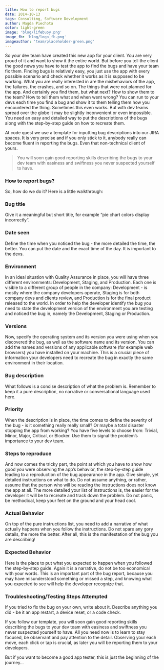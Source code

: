 ```yaml
---
title: How to report bugs
date: 2014-10-13
tags: Consulting, Software Development
author: Magda Piechota
color: light-green
image: 'blog/lifebuoy.png'
image_fb: 'blog/logo_fb.png'
imageauthor: 'team/placeholder-green.png'
---
```


So your dev team have created this new app for your client. You are very proud of it and want to show it the entire world. But before you tell the client the good news you have to test the app to find the bugs and have your team fix them. Finding bugs is relatively easy, you just use the app with every possible scenario and check whether it works as it is supposed to be working. What you are really interested in are the misbehaviors of the app, the failures, the crashes, and so on. The things that were not planned for the app. And certainly you find them, but what next? How to show them to the team? How to tell them what and when went wrong? You can run to your devs each time you find a bug and show it to them telling them how you encountered the thing. Sometimes this even works. But with dev teams spread over the globe it may be slightly inconvenient or even impossible. You need an easy and detailed way to put the descriptions of the bugs along with the step-by-step guide on how to recreate them.

At code quest we use a template for inputting bug descriptions into our JIRA spaces. It is very precise and if you only stick to it, anybody really can become fluent in reporting the bugs. Even that non-technical client of yours.

> You will soon gain good reporting skills describing the bugs to your dev team with easiness and swiftness you never suspected yourself to have.

### How to report bugs?
So, how do we do it? Here is a little walkthrough:

### Bug title
Give it a meaningful but short title, for example “pie chart colors display incorrectly”.

### Date seen
Define the time when you noticed the bug - the more detailed the time, the better. You can put the date and the exact time of the day. It is important to the devs.

### Environment
In an ideal situation with Quality Assurance in place, you will have three different environments: Development, Staging, and Production. Each one is visible to a different group of people in the company: Development - is mostly where the company developers operate, Staging is for both company devs and clients review, and Production is for the final product released to the world. In order to help the developer identify the bug you need to state the development version of the environment you are testing and noticed the bug in, namely the Development, Staging or Production.

### Versions
Now, specify the operating system and its version you were using when you discovered the bug, as well as the software name and its version. You can add the names and versions of any applicable software (for example web browsers) you have installed on your machine. This is a crucial piece of information your developers need to recreate the bug in exactly the same environment in their location.

### Bug description
What follows is a concise description of what the problem is. Remember to keep it a pure description, no narrative or conversational language used here.

### Priority
When the description is in place, the time comes to define the severity of the bug - is it something really really small? Or maybe a total disaster stopping the app from working? You have five levels to choose from: Trivial, Minor, Major, Critical, or Blocker. Use them to signal the problem’s importance to your dev team.

### Steps to reproduce
And now comes the tricky part, the point at which you have to show how good you were observing the app’s behavior, the step-by-step guide leading to a reproduction of the bug appearance in the app. Give simple, yet detailed instructions on what to do. Do not assume anything, or rather, assume that the person who will be reading the instructions does not know the app at all. The more detailed your list of instructions is, the easier for the developer it will be to recreate and track down the problem. Do not panic, be methodical, keep your feet on the ground and your head cool.

### Actual Behavior
On top of the pure instructions list, you need to add a narrative of what actually happens when you follow the instructions. Do not spare any gory details, the more the better. After all, this is the manifestation of the bug you are describing!

### Expected Behavior
Here is the place to put what you expected to happen when you followed the step-by-step guide. Again it is a narrative, do not be too economical with your words. This is an important part of the bug report, because you may have misunderstood something or missed a step, and knowing what you expected to see will help the developer recognize that.

### Troubleshooting/Testing Steps Attempted
If you tried to fix the bug on your own, write about it. Describe anything you did - be it an app restart, a device reset, or a code check.

If you follow our template, you will soon gain good reporting skills describing the bugs to your dev team with easiness and swiftness you never suspected yourself to have. All you need now is to learn to stay focused, be observant and pay attention to the detail. Observing your each move, each click or tap is crucial, as later you will be reporting them to your developers.

But if you want to become a good app tester, this is just the beginning of the journey...
